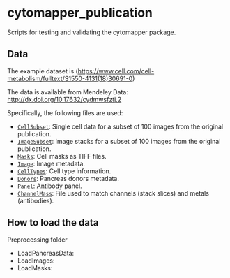 # cytomapper_publication

Scripts for testing and validating the cytomapper package.


## Data
The example dataset is
(https://www.cell.com/cell-metabolism/fulltext/S1550-4131(18)30691-0)

The data is available from Mendeley Data: http://dx.doi.org/10.17632/cydmwsfztj.2

Specifically, the following files are used:
- [`CellSubset`](): Single cell data for a subset of 100 images from the original publication.
- [`ImageSubset`](): Image stacks for a subset of 100 images from the original publication.
- [`Masks`](): Cell masks as TIFF files.
- [`Image`](): Image metadata.
- [`CellTypes`](): Cell type information.
- [`Donors`](): Pancreas donors metadata.
- [`Panel`](): Antibody panel.
- [`ChannelMass`](): File used to match channels (stack slices) and metals (antibodies).


## How to load the data
Preprocessing folder
- LoadPancreasData:
- LoadImages:
- LoadMasks:

